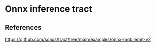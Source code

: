 # Onnx inference tract


## References
https://github.com/sonos/tract/tree/main/examples/onnx-mobilenet-v2
